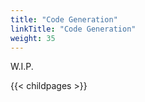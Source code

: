 ```yaml
---
title: "Code Generation"
linkTitle: "Code Generation"
weight: 35
---
```


W.I.P.

{{< childpages >}}
